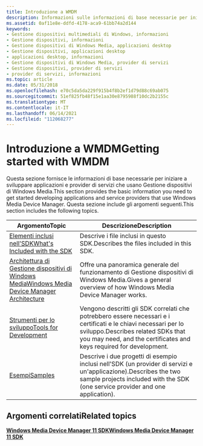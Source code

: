 ```yaml
---
title: Introduzione a WMDM
description: Informazioni sulle informazioni di base necessarie per iniziare a sviluppare applicazioni e provider di servizi che usano Gestione dispositivi di Windows Media.
ms.assetid: 0af11e8e-ddfd-4178-aca9-61bb74a2d144
keywords:
- Gestione dispositivi multimediali di Windows, informazioni
- Gestione dispositivi, informazioni
- Gestione dispositivi di Windows Media, applicazioni desktop
- Gestione dispositivi, applicazioni desktop
- applicazioni desktop, informazioni
- Gestione dispositivi di Windows Media, provider di servizi
- Gestione dispositivi, provider di servizi
- provider di servizi, informazioni
ms.topic: article
ms.date: 05/31/2018
ms.openlocfilehash: e70c5da5da229f915b4f8b2ef1d79d88c69ab075
ms.sourcegitcommit: 51ef825fb48f15e1aa30e8795988f10dc2b2155c
ms.translationtype: MT
ms.contentlocale: it-IT
ms.lasthandoff: 06/14/2021
ms.locfileid: "112068277"
---
```

# <a name="getting-started-with-wmdm"></a><span data-ttu-id="7f1d1-111">Introduzione a WMDM</span><span class="sxs-lookup"><span data-stu-id="7f1d1-111">Getting started with WMDM</span></span>

<span data-ttu-id="7f1d1-112">Questa sezione fornisce le informazioni di base necessarie per iniziare a sviluppare applicazioni e provider di servizi che usano Gestione dispositivi di Windows Media.</span><span class="sxs-lookup"><span data-stu-id="7f1d1-112">This section provides the basic information you need to get started developing applications and service providers that use Windows Media Device Manager.</span></span> <span data-ttu-id="7f1d1-113">Questa sezione include gli argomenti seguenti.</span><span class="sxs-lookup"><span data-stu-id="7f1d1-113">This section includes the following topics.</span></span>



| <span data-ttu-id="7f1d1-114">Argomento</span><span class="sxs-lookup"><span data-stu-id="7f1d1-114">Topic</span></span>                                                                                      | <span data-ttu-id="7f1d1-115">Descrizione</span><span class="sxs-lookup"><span data-stu-id="7f1d1-115">Description</span></span>                                                                                         |
|--------------------------------------------------------------------------------------------|-----------------------------------------------------------------------------------------------------|
| [<span data-ttu-id="7f1d1-116">Elementi inclusi nell'SDK</span><span class="sxs-lookup"><span data-stu-id="7f1d1-116">What's Included with the SDK</span></span>](whats-included-with-the-sdk.md)                            | <span data-ttu-id="7f1d1-117">Descrive i file inclusi in questo SDK.</span><span class="sxs-lookup"><span data-stu-id="7f1d1-117">Describes the files included in this SDK.</span></span>                                                           |
| [<span data-ttu-id="7f1d1-118">Architettura di Gestione dispositivi di Windows Media</span><span class="sxs-lookup"><span data-stu-id="7f1d1-118">Windows Media Device Manager Architecture</span></span>](windows-media-device-manager-architecture.md) | <span data-ttu-id="7f1d1-119">Offre una panoramica generale del funzionamento di Gestione dispositivi di Windows Media.</span><span class="sxs-lookup"><span data-stu-id="7f1d1-119">Gives a general overview of how Windows Media Device Manager works.</span></span>                                 |
| [<span data-ttu-id="7f1d1-120">Strumenti per lo sviluppo</span><span class="sxs-lookup"><span data-stu-id="7f1d1-120">Tools for Development</span></span>](tools-for-development.md)                                         | <span data-ttu-id="7f1d1-121">Vengono descritti gli SDK correlati che potrebbero essere necessari e i certificati e le chiavi necessari per lo sviluppo.</span><span class="sxs-lookup"><span data-stu-id="7f1d1-121">Describes related SDKs that you may need, and the certificates and keys required for development.</span></span>   |
| [<span data-ttu-id="7f1d1-122">Esempi</span><span class="sxs-lookup"><span data-stu-id="7f1d1-122">Samples</span></span>](samples.md)                                                                     | <span data-ttu-id="7f1d1-123">Descrive i due progetti di esempio inclusi nell'SDK (un provider di servizi e un'applicazione).</span><span class="sxs-lookup"><span data-stu-id="7f1d1-123">Describes the two sample projects included with the SDK (one service provider and one application).</span></span> |



 

## <a name="related-topics"></a><span data-ttu-id="7f1d1-124">Argomenti correlati</span><span class="sxs-lookup"><span data-stu-id="7f1d1-124">Related topics</span></span>

<dl> <dt>

[<span data-ttu-id="7f1d1-125">**Windows Media Device Manager 11 SDK**</span><span class="sxs-lookup"><span data-stu-id="7f1d1-125">**Windows Media Device Manager 11 SDK**</span></span>](windows-media-device-manager-11-sdk.md)
</dt> </dl>

 

 




